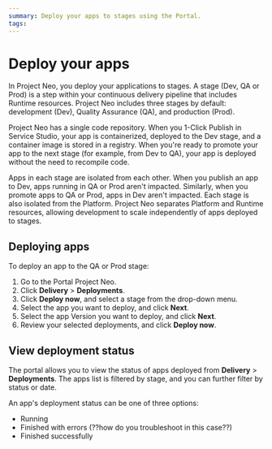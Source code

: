 ```yaml
---
summary: Deploy your apps to stages using the Portal.   
tags:
---
```


# Deploy your apps

In Project Neo, you deploy your applications to stages. A stage (Dev, QA or Prod) is a step within your continuous delivery pipeline that includes Runtime resources. Project Neo includes three stages by default: development (Dev), Quality Assurance (QA), and production (Prod).

Project Neo has a single code repository. When you 1-Click Publish in Service Studio, your app is containerized, deployed to the Dev stage, and a container image is stored in a registry. When you're ready to promote your app to the next stage (for example, from Dev to QA), your app is deployed without the need to recompile code.

Apps in each stage are isolated from each other. When you publish an app to Dev, apps running in QA or Prod aren't impacted. Similarly, when you promote apps to QA or Prod, apps in Dev aren't impacted. Each stage is also isolated from the Platform. Project Neo separates Platform and Runtime resources, allowing development to scale independently of apps deployed to stages.

## Deploying apps

To deploy an app to the QA or Prod stage:

1. Go to the Portal Project Neo.
1. Click **Delivery** > **Deployments**.
1. Click **Deploy now**, and select a stage from the drop-down menu.
1. Select the app you want to deploy, and click **Next**.
1. Select the app Version you want to deploy, and click **Next**.
1. Review your selected deployments, and click **Deploy now**.

## View deployment status

The portal allows you to view the status of apps deployed from **Delivery** > **Deployments**. The apps list is filtered by stage, and you can further filter by status or date.

An app's deployment status can be one of three options:

* Running
* Finished with errors (??how do you troubleshoot in this case??)
* Finished successfully
